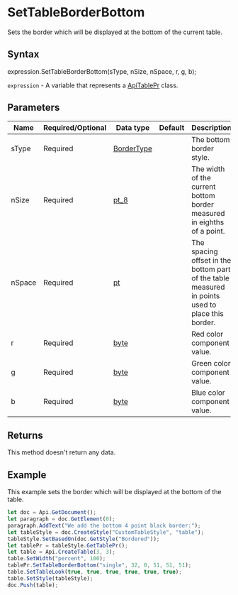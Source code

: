 # SetTableBorderBottom

Sets the border which will be displayed at the bottom of the current table.

## Syntax

expression.SetTableBorderBottom(sType, nSize, nSpace, r, g, b);

`expression` - A variable that represents a [ApiTablePr](../ApiTablePr.md) class.

## Parameters

| **Name** | **Required/Optional** | **Data type** | **Default** | **Description** |
| ------------- | ------------- | ------------- | ------------- | ------------- |
| sType | Required | [BorderType](../../Enumeration/BorderType.md) |  | The bottom border style. |
| nSize | Required | [pt_8](../../Enumeration/pt_8.md) |  | The width of the current bottom border measured in eighths of a point. |
| nSpace | Required | [pt](../../Enumeration/pt.md) |  | The spacing offset in the bottom part of the table measured in points used to place this border. |
| r | Required | [byte](../../Enumeration/byte.md) |  | Red color component value. |
| g | Required | [byte](../../Enumeration/byte.md) |  | Green color component value. |
| b | Required | [byte](../../Enumeration/byte.md) |  | Blue color component value. |

## Returns

This method doesn't return any data.

## Example

This example sets the border which will be displayed at the bottom of the table.

```javascript
let doc = Api.GetDocument();
let paragraph = doc.GetElement(0);
paragraph.AddText("We add the bottom 4 point black border:");
let tableStyle = doc.CreateStyle("CustomTableStyle", "table");
tableStyle.SetBasedOn(doc.GetStyle("Bordered"));
let tablePr = tableStyle.GetTablePr();
let table = Api.CreateTable(3, 3);
table.SetWidth("percent", 100);
tablePr.SetTableBorderBottom("single", 32, 0, 51, 51, 51);
table.SetTableLook(true, true, true, true, true, true);
table.SetStyle(tableStyle);
doc.Push(table);
```
